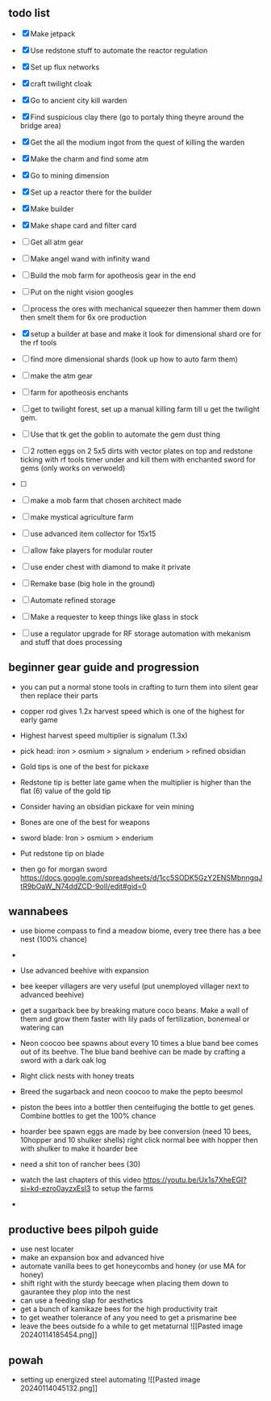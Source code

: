 
## todo list
- [x] Make jetpack
- [x] Use redstone stuff to automate the reactor regulation
- [x] Set up flux networks
- [x] craft twilight cloak
- [x] Go to ancient city kill warden
- [x] Find suspicious clay there (go to portaly thing theyre around the bridge area)
- [x] Get the all the modium ingot from the quest of killing the warden
- [x] Make the charm and find some atm
- [x] Go to mining dimension 
- [x] Set up a reactor there for the builder
- [x] Make builder
- [x] Make shape card and filter card
- [ ] Get all atm gear
- [ ] Make angel wand with infinity wand
- [ ] Build the mob farm for apotheosis gear in the end
- [ ] Put on the night vision googles
- [ ] process the ores with mechanical squeezer then hammer them down then smelt them for 6x ore production
- [x] setup a builder at base and make it look for dimensional shard ore for the rf tools
- [ ] find more dimensional shards (look up how to auto farm them)
- [ ] make the atm gear
- [ ] farm for apotheosis enchants

- [ ] get to twilight forest, set up a manual killing farm till u get the twilight gem. 
- [ ] Use that tk get the goblin to automate the gem dust thing
- [ ] 2 rotten eggs on 2 5x5 dirts with vector plates on top and redstone ticking with rf tools timer under and kill them with enchanted sword for gems (only works on verwoeld)

- [ ] 

- [ ] make a mob farm that chosen architect made
- [ ] make mystical agriculture farm 
- [ ] use advanced item collector for 15x15
- [ ] allow fake players for modular router
- [ ] use ender chest with diamond to make it private
- [ ] Remake base (big hole in the ground)
- [ ] Automate refined storage
- [ ] Make a requester to keep things like glass in stock

- [ ] use a regulator upgrade for RF storage automation with mekanism and stuff that does processing
## beginner gear guide and progression

* you can put a normal stone tools in crafting to turn them into silent gear then replace their parts

* copper rod gives 1.2x harvest speed which is one of the highest for early game
* Highest harvest speed multiplier is signalum (1.3x)
* pick head: iron > osmium > signalum > enderium > refined obsidian
* Gold tips is one of the best for pickaxe
* Redstone tip is better late game when the multiplier is higher than the flat (6) value of the gold tip
* Consider having an obsidian pickaxe for vein mining 

* Bones are one of the best for weapons
* sword blade: Iron > osmium > enderium 
* Put redstone tip on blade
* then go for morgan sword
https://docs.google.com/spreadsheets/d/1cc5SODK5GzY2ENSMbnngqJtR9bOaW_N74ddZCD-9oII/edit#gid=0


## wannabees
- use biome compass to find a meadow biome, every tree there has a bee nest (100% chance)
- 
- Use advanced beehive with expansion
- bee keeper villagers are very useful (put unemployed villager next to advanced beehive) 

- get a sugarback bee by breaking mature coco beans. Make a wall of them and grow them faster with lily pads of fertilization, bonemeal or watering can
- Neon coocoo bee spawns about every 10 times a blue band bee comes out of its beehve. The blue band beehive can be made by crafting a sword with a dark oak log
- Right click nests with honey treats
- Breed the sugarback and neon coocoo to make the pepto beesmol

- piston the bees into a bottler then centeifuging the bottle to get genes. Combine bottles to get the 100% chance

- hoarder bee spawn eggs are made by bee conversion (need 10 bees, 10hopper and 10 shulker shells) right click normal bee with hopper then with shulker to make it hoarder bee

- need a shit ton of rancher bees (30)

- watch the last chapters of this video https://youtu.be/Ux1s7XheEGI?si=kd-ezro0ayzxEsl3 to setup the farms
-

## productive bees pilpoh guide

- use nest locater 
- make an expansion box and advanced hive
- automate vanilla bees to get honeycombs and honey (or use MA for honey)
- shift right with the sturdy beecage when placing them down to gaurantee they plop into the nest
- can use a feeding slap for aesthetics
- get a bunch of kamikaze bees for the high productivity trait
- to get weather tolerance of any you need to get a prismarine bee
- leave the bees outside fo a while to get metaturnal ![[Pasted image 20240114185454.png]]
## powah
- setting up energized steel automating ![[Pasted image 20240114045132.png]]